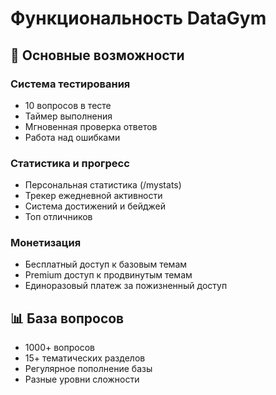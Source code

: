 # Функциональность DataGym

## 🎯 Основные возможности

### Система тестирования
- 10 вопросов в тесте
- Таймер выполнения
- Мгновенная проверка ответов
- Работа над ошибками

### Статистика и прогресс
- Персональная статистика (/mystats)
- Трекер ежедневной активности
- Система достижений и бейджей
- Топ отличников

### Монетизация
- Бесплатный доступ к базовым темам
- Premium доступ к продвинутым темам
- Единоразовый платеж за пожизненный доступ

## 📊 База вопросов
- 1000+ вопросов
- 15+ тематических разделов
- Регулярное пополнение базы
- Разные уровни сложности
